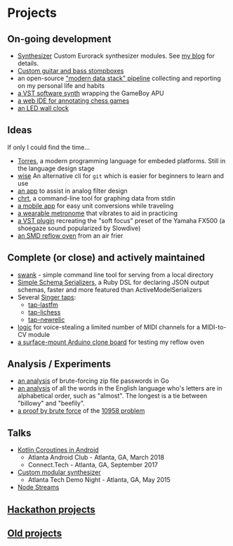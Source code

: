 # Projects

## On-going development

- [Synthesizer](https://github.com/rabidaudio/synthesizer) Custom Eurorack synthesizer modules. See [my blog](https://rabid.audio/projects/synth) for details.
- [Custom guitar and bass stompboxes](https://github.com/rabidaudio/effects)
- an open-source ["modern data stack" pipeline](https://github.com/rabidaudio/selfdata) collecting and reporting on my personal life and habits
- [a VST software synth](https://github.com/rabidaudio/gameboy-synth) wrapping the GameBoy APU
- [a web IDE for annotating chess games](https://github.com/rabidaudio/pgn-ide)
- [an LED wall clock](https://github.com/rabidaudio/led-clock)

## Ideas

If only I could find the time...

- [Torres](https://github.com/rabidaudio/Torres), a modern programming language for embeded platforms. Still in the language design stage
- [wise](https://github.com/rabidaudio/wise) An alternative cli for `git` which is easier for beginners to learn and use
- [an app](https://github.com/rabidaudio/filter-calculator) to assist in analog filter design
- [chrt](https://github.com/rabidaudio/chrt), a command-line tool for graphing data from stdin
- [a mobile app](https://github.com/rabidaudio/travelunits) for easy unit conversions while traveling
- [a wearable metronome](https://github.com/rabidaudio/haptic-metronome) that vibrates to aid in practicing
- [a VST plugin](https://github.com/rabidaudio/soft-focus) recreating the "soft focus" preset of the Yamaha FX500 (a shoegaze sound popularized by Slowdive)
- [an SMD reflow oven](https://github.com/rabidaudio/reflow-oven) from an air frier


## Complete (or close) and actively maintained

- [swank](https://github.com/rabidaudio/swank) - simple command line tool for serving from a local directory
- [Simple Schema Serializers](https://github.com/fixdauto/simple_schema_serializers), a Ruby DSL for declaring JSON output schemas, faster and more featured than ActiveModelSerializers
- Several [Singer taps](https://hub.meltano.com/singer/spec/):
  - [tap-lastfm](https://github.com/rabidaudio/tap-lastfm)
  - [tap-lichess](https://github.com/rabidaudio/tap-lichess)
  - [tap-newrelic](https://github.com/fixdauto/tap-newrelic)
- [logic](https://github.com/rabidaudio/midi-voicesteal) for voice-stealing a limited number of MIDI channels for a MIDI-to-CV module
- [a surface-mount Arduino clone board](https://github.com/rabidaudio/bareduino) for testing my reflow oven

## Analysis / Experiments

- [an analysis](https://github.com/rabidaudio/pwd) of brute-forcing zip file passwords in Go
- [an analysis](https://github.com/rabidaudio/alphabetical-words) of all the words in the English language who's letters are in alphabetical order, such as "almost". The longest is a tie between "billowy" and "beefily".
- [a proof by brute force](https://github.com/rabidaudio/10958-problem) of the [10958 problem](https://arxiv.org/abs/1302.1479)

## Talks

- [Kotlin Coroutines in Android](https://github.com/rabidaudio/kotlin-coroutines-android)
  - Atlanta Android Club - Atlanta, GA, March 2018
  - Connect.Tech - Atlanta, GA, September 2017
- [Custom modular synthesizer](https://github.com/rabidaudio/synthesizer/tree/master/_old/presentation)
  - Atlanta Tech Demo Night - Atlanta, GA, May 2015
- [Node Streams](https://github.com/rabidaudio/stream-talk)

## [Hackathon projects](hackathons.md)

## [Old projects](archived.md)
